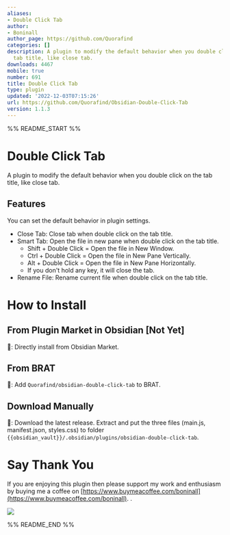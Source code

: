 ```yaml
---
aliases:
- Double Click Tab
author:
- Boninall
author_page: https://github.com/Quorafind
categories: []
description: A plugin to modify the default behavior when you double click on the
  tab title, like close tab.
downloads: 4467
mobile: true
number: 691
title: Double Click Tab
type: plugin
updated: '2022-12-03T07:15:26'
url: https://github.com/Quorafind/Obsidian-Double-Click-Tab
version: 1.1.3
---
```


%% README_START %%

# Double Click Tab

A plugin to modify the default behavior when you double click on the tab title, like close tab.

## Features

You can set the default behavior in plugin settings.

- Close Tab: Close tab when double click on the tab title.
- Smart Tab: Open the file in new pane when double click on the tab title.
	- Shift + Double Click = Open the file in New Window.
	- Ctrl + Double Click = Open the file in New Pane Vertically.
	- Alt + Double Click = Open the file in New Pane Horizontally.
	- If you don't hold any key, it will close the tab.
- Rename File: Rename current file when double click on the tab title.

# How to Install

## From Plugin Market in Obsidian [Not Yet]

💜: Directly install from Obsidian Market.

## From BRAT

🚗: Add `Quorafind/obsidian-double-click-tab` to BRAT.

## Download Manually

🚚: Download the latest release. Extract and put the three files (main.js, manifest.json, styles.css) to
folder `{{obsidian_vault}}/.obsidian/plugins/obsidian-double-click-tab`.

# Say Thank You

If you are enjoying this plugin then please support my work and enthusiasm by buying me a coffee
on [https://www.buymeacoffee.com/boninall](https://www.buymeacoffee.com/boninall).
.

<a href="https://www.buymeacoffee.com/boninall"><img src="https://img.buymeacoffee.com/button-api/?text=Buy me a coffee&emoji=&slug=boninall&button_colour=6495ED&font_colour=ffffff&font_family=Lato&outline_colour=000000&coffee_colour=FFDD00"></a>


%% README_END %%